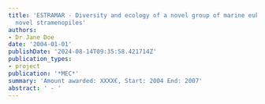 ```yaml
---
title: 'ESTRAMAR - Diversity and ecology of a novel group of marine eukaryotes: the
  novel stramenopiles'
authors:
- Dr Jane Doe
date: '2004-01-01'
publishDate: '2024-08-14T09:35:58.421714Z'
publication_types:
- project
publication: '*MEC*'
summary: 'Amount awarded: XXXX€, Start: 2004 End: 2007'
abstract: ' - '
---
```

